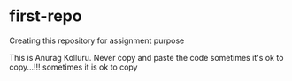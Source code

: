 # first-repo
Creating this repository for assignment purpose

This is Anurag Kolluru. Never copy and paste the code sometimes it's ok to copy...!!!
sometimes it is ok to copy